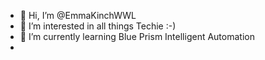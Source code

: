 - 👋 Hi, I’m @EmmaKinchWWL
- 👀 I’m interested in all things Techie :-)
- 🌱 I’m currently learning Blue Prism Intelligent Automation
- 

<!---
EmmaKinchWWL/EmmaKinchWWL is a ✨ special ✨ repository because its `README.md` (this file) appears on your GitHub profile.
You can click the Preview link to take a look at your changes.
--->
